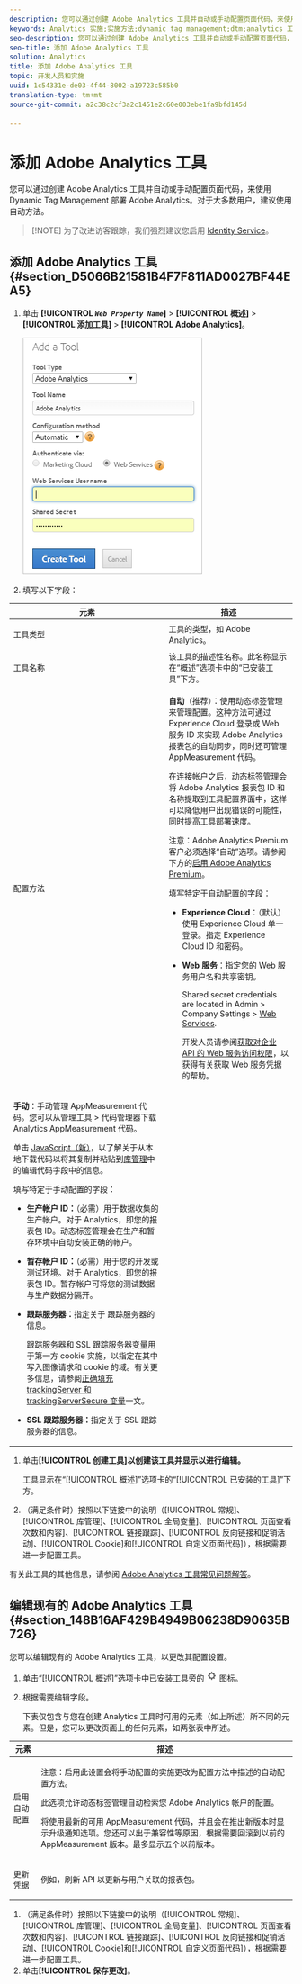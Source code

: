 ```yaml
---
description: 您可以通过创建 Adobe Analytics 工具并自动或手动配置页面代码，来使用 Dynamic Tag Management 部署 Adobe Analytics。对于大多数用户，建议使用自动方法。
keywords: Analytics 实施;实施方法;dynamic tag management;dtm;analytics 工具;属性;工具类型;工具名称;配置方法;analytics premium;evar;事件
seo-description: 您可以通过创建 Adobe Analytics 工具并自动或手动配置页面代码，来使用 Dynamic Tag Management 部署 Adobe Analytics。对于大多数用户，建议使用自动方法。
seo-title: 添加 Adobe Analytics 工具
solution: Analytics
title: 添加 Adobe Analytics 工具
topic: 开发人员和实施
uuid: 1c54331e-de03-4f44-8002-a19723c585b0
translation-type: tm+mt
source-git-commit: a2c38c2cf3a2c1451e2c60e003ebe1fa9bfd145d

---
```



# 添加 Adobe Analytics 工具

您可以通过创建 Adobe Analytics 工具并自动或手动配置页面代码，来使用 Dynamic Tag Management 部署 Adobe Analytics。对于大多数用户，建议使用自动方法。

> [!NOTE] 为了改进访客跟踪，我们强烈建议您启用 [Identity Service](https://marketing.adobe.com/resources/help/en_US/mcvid/)。

## 添加 Adobe Analytics 工具 {#section_D5066B21581B4F7F811AD0027BF44EA5}

1. 单击 **[!UICONTROL *`Web Property Name`*]** &gt; **[!UICONTROL 概述]** &gt; **[!UICONTROL 添加工具]** &gt; **[!UICONTROL Adobe Analytics]**。

   ![](assets/dtm-add-analytics-tool.png)

1. 填写以下字段：

<table id="table_1CFB53FE72E74CCB8CAA5D4E3873D286"> 
 <thead> 
  <tr> 
   <th colname="col1" class="entry"> 元素 </th> 
   <th colname="col2" class="entry"> 描述 </th> 
  </tr> 
 </thead>
 <tbody> 
  <tr> 
   <td colname="col1"> <p>工具类型 </p> </td> 
   <td colname="col2">工具的类型，如 <span class="keyword">Adobe Analytics</span>。 </td> 
  </tr> 
  <tr> 
   <td colname="col1"> <p>工具名称 </p> </td> 
   <td colname="col2">该工具的描述性名称。此名称显示在“<span class="wintitle">概述</span>”选项卡中的“<span class="wintitle">已安装工具</span>”下方。 </td> 
  </tr> 
  <tr> 
   <td colname="col1" morerows="1"> <p>配置方法 </p> </td> 
   <td colname="col2"> <p> <b>自动</b>（推荐）：使用动态标签管理来管理配置。这种方法可通过 <span class="keyword">Experience Cloud</span> 登录或 Web 服务 ID 来实现 <span class="keyword">Adobe Analytics</span> 报表包的自动同步，同时还可管理 AppMeasurement 代码。 </p> <p>在连接帐户之后，动态标签管理会将 <span class="keyword">Adobe Analytics</span> 报表包 ID 和名称提取到工具配置界面中，这样可以降低用户出现错误的可能性，同时提高工具部署速度。 </p> <p> <p>注意：<span class="wintitle">Adobe Analytics Premium</span> 客户必须选择“<span class="keyword">自动</span>”选项。请参阅下方的<a href="../../../implement/c-implement-with-dtm/c-aa-tool/analytics-dtm.md#section_AEAA44566B5A46D2922E17A11D7EA217" format="dita" scope="local">启用 Adobe Analytics Premium</a>。 </p> </p> <p>填写特定于自动配置的字段： </p> 
    <ul id="ul_8D9797B01E444B9C85B862A9F96B447C"> 
     <li id="li_0AC84C1F37B24C658F2178E50ECCC4B0"> <p> <b>Experience Cloud</b>：（默认）使用 <span class="keyword">Experience Cloud</span> 单一登录。指定 Experience Cloud ID 和密码。 </p> </li> 
     <li id="li_6C80468835D04CC09F4AEC46D1300310"> <p><b>Web 服务</b>：指定您的 Web 服务用户名和共享密钥。 </p> <p>Shared secret credentials are located in <span class="uicontrol"> Admin </span> &gt; <span class="uicontrol"> Company Settings</span> &gt; <a href="https://docs.adobe.com/content/help/en/analytics/admin/company-settings/web-services-admin.html" format="html" scope="external"> Web Services</a>. </p> <p>开发人员请参阅<a href="https://marketing.adobe.com/developer/en_US/get-started/enterprise-api/c-get-web-service-access-to-the-enterprise-api" format="https" scope="external">获取对企业 API 的 Web 服务访问权限</a>，以获得有关获取 Web 服务凭据的帮助。 </p> </li> 
    </ul> </td> 
  </tr> 
  <tr> 
   <td colname="col2"> <p> <b>手动</b>：手动管理 AppMeasurement 代码。您可以从<span class="keyword"></span>管理工具<span class="keyword"> &gt; </span>代码管理器<span class="ignoretag"><span class="uicontrol">下载 </span>Analytics<span class="uicontrol"> </span>AppMeasurement</span> 代码。 </p> <p>单击 <a href="https://marketing.adobe.com/resources/help/en_US/sc/implement/appmeasure_mjs.html" format="https" scope="external">JavaScript（新）</a>，以了解关于从本地下载代码以将其复制并粘贴到<a href="../../../implement/c-implement-with-dtm/c-aa-tool/library-management.md#concept_24654766343B4E82A9416A112D2125FE" format="dita" scope="local">库管理</a>中的<span class="wintitle">编辑代码</span>字段中的信息。 </p> <p>填写特定于手动配置的字段： </p> 
    <ul id="ul_CFB6CE78AEB743EF8B47BAAC42E2DB0A"> 
     <li id="li_5B7046CD95AB416F8C113B381A264D91"> <p><b>生产帐户 ID：</b>（必需）用于数据收集的生产帐户。对于 Analytics，即您的报表包 ID。动态标签管理会在生产和暂存环境中自动安装正确的帐户。 </p> </li> 
     <li id="li_14E840FD79A0451BABEDD15DC0584768"> <p><b>暂存帐户 ID：</b>（必需）用于您的开发或测试环境。对于 Analytics，即您的报表包 ID。暂存帐户可将您的测试数据与生产数据分隔开。 </p> </li> 
     <li id="li_69E6C6A41F5240E1ABE8ABE0B9D151FC"> <p><b> 跟踪服务器：</b>指定关于 跟踪服务器的信息。 </p> <p><span class="wintitle">跟踪服务器</span>和 <span class="wintitle">SSL 跟踪服务器</span>变量用于第一方 cookie 实施，以指定在其中写入图像请求和 cookie 的域。有关更多信息，请参阅<a href="https://helpx.adobe.com/analytics/kb/determining-data-center.html" format="https" scope="external">正确填充 trackingServer 和 trackingServerSecure 变量</a>一文。 </p> </li> 
     <li id="li_1A7271C68205428F8CA5548A96CACBEC"> <p><b>SSL 跟踪服务器：</b>指定关于 SSL 跟踪服务器的信息。 </p> </li> 
    </ul> </td> 
  </tr> 
 </tbody> 
</table>

1. 单击&#x200B;**[!UICONTROL 创建工具]以创建该工具并显示以进行编辑。**

   工具显示在“[!UICONTROL 概述]”选项卡的“[!UICONTROL 已安装的工具]”下方。

1. （满足条件时）按照以下链接中的说明（[!UICONTROL 常规]、[!UICONTROL 库管理]、[!UICONTROL 全局变量]、[!UICONTROL 页面查看次数和内容]、[!UICONTROL 链接跟踪]、[!UICONTROL 反向链接和促销活动]、[!UICONTROL Cookie]和[!UICONTROL 自定义页面代码]），根据需要进一步配置工具。

有关此工具的其他信息，请参阅 [Adobe Analytics 工具常见问题解答](../../../implement/faq.md#concept_00DF9AF14D30469BB986BF56A448806B)。

## 编辑现有的 Adobe Analytics 工具 {#section_148B16AF429B4949B06238D90635B726}

您可以编辑现有的 Adobe Analytics 工具，以更改其配置设置。

1. 单击“[!UICONTROL 概述]”选项卡中已安装工具旁的 ![](assets/settings_gear.png) 图标。
1. 根据需要编辑字段。

   下表仅包含与您在创建 Analytics 工具时可用的元素（如上所述）所不同的元素。但是，您可以更改页面上的任何元素，如两张表中所述。

<table id="table_2B60CD109CFF4839AB7F91D61125EDFF"> 
 <thead> 
  <tr> 
   <th colname="col1" class="entry"> 元素 </th> 
   <th colname="col2" class="entry"> 描述 </th> 
  </tr> 
 </thead>
 <tbody> 
  <tr> 
   <td colname="col1"> <p>启用自动配置 </p> </td> 
   <td colname="col2"> <p>注意：启用此设置会将手动配置的实施更改为<span class="term">配置方法</span>中描述的自动配置方法。 </p> <p>此选项允许动态标签管理自动检索您 <span class="keyword">Adobe Analytics</span> 帐户的配置。 </p> <p>将使用最新的可用 AppMeasurement 代码，并且会在推出新版本时显示升级通知选项。您还可以出于兼容性等原因，根据需要回滚到以前的 AppMeasurement 版本。最多显示五个以前版本。 </p> </td> 
  </tr> 
  <tr> 
   <td colname="col1"> <p>更新凭据 </p> </td> 
   <td colname="col2"> <p>例如，刷新 API 以更新与用户关联的报表包。 </p> </td> 
  </tr> 
 </tbody> 
</table>

1. （满足条件时）按照以下链接中的说明（[!UICONTROL 常规]、[!UICONTROL 库管理]、[!UICONTROL 全局变量]、[!UICONTROL 页面查看次数和内容]、[!UICONTROL 链接跟踪]、[!UICONTROL 反向链接和促销活动]、[!UICONTROL Cookie]和[!UICONTROL 自定义页面代码]），根据需要进一步配置工具。
1. 单击&#x200B;**[!UICONTROL 保存更改]**。
